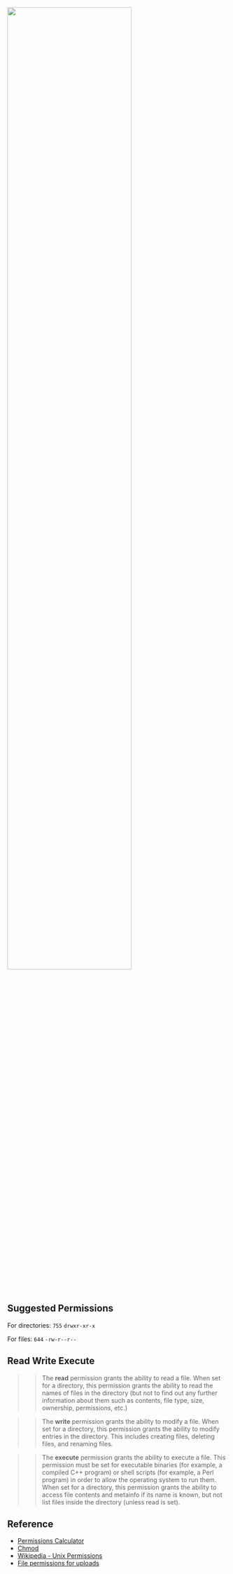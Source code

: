 

<img src='http://making-the-internet.s3.amazonaws.com/sysadmin-permissions-cheat-sheet.png?@2x' class='' style='max-width:532px; width:75%' alt=''>

## Suggested Permissions
For directories: `755` `drwxr-xr-x`

For files: `644` `-rw-r--r--`


## Read Write Execute
>> The **read** permission grants the ability to read a file. When set for a directory, this permission grants the ability to read the names of files in the directory (but not to find out any further information about them such as contents, file type, size, ownership, permissions, etc.)

>> The **write** permission grants the ability to modify a file. When set for a directory, this permission grants the ability to modify entries in the directory. This includes creating files, deleting files, and renaming files.

>> The **execute** permission grants the ability to execute a file. This permission must be set for executable binaries (for example, a compiled C++ program) or shell scripts (for example, a Perl program) in order to allow the operating system to run them. When set for a directory, this permission grants the ability to access file contents and metainfo if its name is known, but not list files inside the directory (unless read is set).


## Reference
* [Permissions Calculator](http://permissions-calculator.org)
* [Chmod](http://ss64.com/bash/chmod.html)
* [Wikipedia - Unix Permissions](http://en.wikipedia.org/wiki/Unix_permissions#Traditional_Unix_permissions)
* [File permissions for uploads](http://superuser.com/questions/581194/setting-correct-permissions-for-uploading-files)
